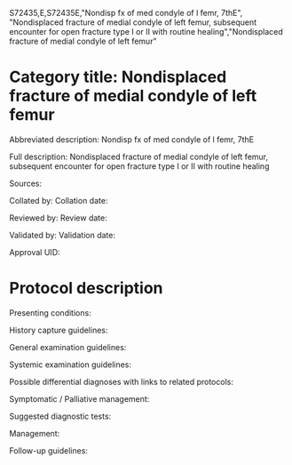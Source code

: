 S72435,E,S72435E,"Nondisp fx of med condyle of l femr, 7thE", "Nondisplaced fracture of medial condyle of left femur, subsequent encounter for open fracture type I or II with routine healing","Nondisplaced fracture of medial condyle of left femur"
# Category title: Nondisplaced fracture of medial condyle of left femur

Abbreviated description: Nondisp fx of med condyle of l femr, 7thE

Full description: Nondisplaced fracture of medial condyle of left femur, subsequent encounter for open fracture type I or II with routine healing

Sources:

Collated by:
Collation date:

Reviewed by:
Review date:

Validated by:
Validation date:

Approval UID:

# Protocol description

Presenting conditions:

History capture guidelines:

General examination guidelines:

Systemic examination guidelines:

Possible differential diagnoses with links to related protocols:

Symptomatic / Palliative management:

Suggested diagnostic tests:

Management:

Follow-up guidelines:
